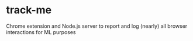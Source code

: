 track-me
========

Chrome extension and Node.js server to report and log (nearly) all browser interactions for ML purposes

